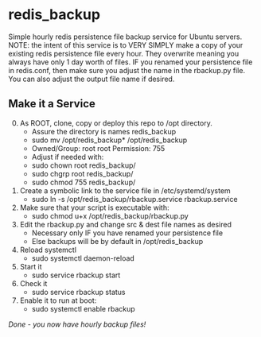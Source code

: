 # redis_backup
Simple hourly redis persistence file backup service for Ubuntu servers. 
NOTE: the intent of this service is to VERY SIMPLY make a copy of your 
existing redis persistence file every hour. They overwrite meaning you 
always have only 1 day worth of files. IF you renamed your persistence 
file in redis.conf, then make sure you adjust the name in the rbackup.py
file. You can also adjust the output file name if desired.

## Make it a Service
0. As ROOT, clone, copy or deploy this repo to /opt directory.
   * Assure the directory is names redis_backup
   * sudo mv /opt/redis_backup* /opt/redis_backup
   * Owned/Group:  root root    Permission: 755
   * Adjust if needed with:
   * sudo chown root redis_backup/
   * sudo chgrp root redis_backup/
   * sudo chmod 755 redis_backup/
1. Create a symbolic link to the service file in /etc/systemd/system
   * sudo ln -s /opt/redis_backup/rbackup.service rbackup.service
2. Make sure that your script is executable with:
   * sudo chmod u+x /opt/redis_backup/rbackup.py
3. Edit the rbackup.py and change src & dest file names as desired
   * Necessary only IF you have renamed your persistence file
   * Else backups will be by default in /opt/redis_backup
3. Reload systemctl
   * sudo systemctl daemon-reload
4. Start it
   * sudo service rbackup start
5. Check it
   * sudo service rbackup status
6. Enable it to run at boot:
   * sudo systemctl enable rbackup

*Done - you now have hourly backup files!*
